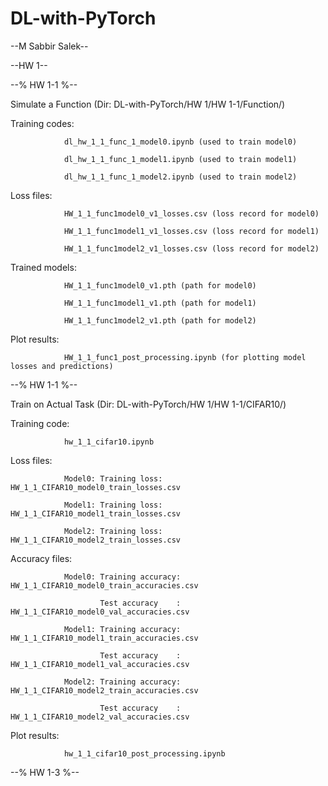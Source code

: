 # DL-with-PyTorch
--M Sabbir Salek--

--HW 1--

--% HW 1-1 %--

Simulate a Function (Dir: DL-with-PyTorch/HW 1/HW 1-1/Function/)

Training codes: 

                dl_hw_1_1_func_1_model0.ipynb (used to train model0)

                dl_hw_1_1_func_1_model1.ipynb (used to train model1)
                
                dl_hw_1_1_func_1_model2.ipynb (used to train model2)
                
Loss files: 

                HW_1_1_func1model0_v1_losses.csv (loss record for model0)
                
                HW_1_1_func1model1_v1_losses.csv (loss record for model1)
                
                HW_1_1_func1model2_v1_losses.csv (loss record for model2)

Trained models:

                HW_1_1_func1model0_v1.pth (path for model0)
                
                HW_1_1_func1model1_v1.pth (path for model1)
                
                HW_1_1_func1model2_v1.pth (path for model2)
                
Plot results:

                HW_1_1_func1_post_processing.ipynb (for plotting model losses and predictions)



--% HW 1-1 %--

Train on Actual Task (Dir: DL-with-PyTorch/HW 1/HW 1-1/CIFAR10/)

Training code: 

                hw_1_1_cifar10.ipynb
                
Loss files: 

                Model0: Training loss: HW_1_1_CIFAR10_model0_train_losses.csv

                Model1: Training loss: HW_1_1_CIFAR10_model1_train_losses.csv
                        
                Model2: Training loss: HW_1_1_CIFAR10_model2_train_losses.csv

Accuracy files: 

                Model0: Training accuracy: HW_1_1_CIFAR10_model0_train_accuracies.csv
                
                        Test accuracy    : HW_1_1_CIFAR10_model0_val_accuracies.csv

                Model1: Training accuracy: HW_1_1_CIFAR10_model1_train_accuracies.csv
                
                        Test accuracy    : HW_1_1_CIFAR10_model1_val_accuracies.csv
                        
                Model2: Training accuracy: HW_1_1_CIFAR10_model2_train_accuracies.csv
                
                        Test accuracy    : HW_1_1_CIFAR10_model2_val_accuracies.csv

Plot results:

                hw_1_1_cifar10_post_processing.ipynb
      
      
--% HW 1-3 %--

